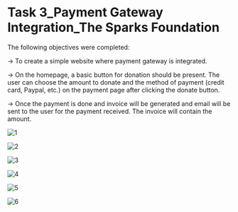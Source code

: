 # Task 3_Payment Gateway Integration_The Sparks Foundation
 
The following objectives were completed:

-> To create a simple website where payment gateway is integrated.

-> On the homepage, a basic button for donation should be present. The user can choose the amount to donate and the method of payment (credit card, Paypal, etc.) on the payment page after clicking the donate button.

-> Once the payment is done and invoice will be generated and email will be sent to the user for the payment received. The invoice will contain the amount. 


![1](https://github.com/Strom5112/Archis_Save_Basic_Banking_System_Sparks_Foundation/assets/137179956/2d2d34e2-e16f-42b0-8361-6739e6ed02e5)


![2](https://github.com/Strom5112/Archis_Save_Basic_Banking_System_Sparks_Foundation/assets/137179956/c9f63596-31ae-4066-b1e4-dcd0b7c8e9a7)


![3](https://github.com/Strom5112/Archis_Save_Basic_Banking_System_Sparks_Foundation/assets/137179956/d2464238-4030-42c7-abaf-cc885795597b)


![4](https://github.com/Strom5112/Archis_Save_Basic_Banking_System_Sparks_Foundation/assets/137179956/c1365684-bf06-4165-8051-18db098220ff)


![5](https://github.com/Strom5112/Archis_Save_Basic_Banking_System_Sparks_Foundation/assets/137179956/6327e9cb-8d58-4532-8e46-9656f71d18f6)


![6](https://github.com/Strom5112/Archis_Save_Basic_Banking_System_Sparks_Foundation/assets/137179956/8712f358-ad1a-493a-a8d7-bd1ed8548a6b)
